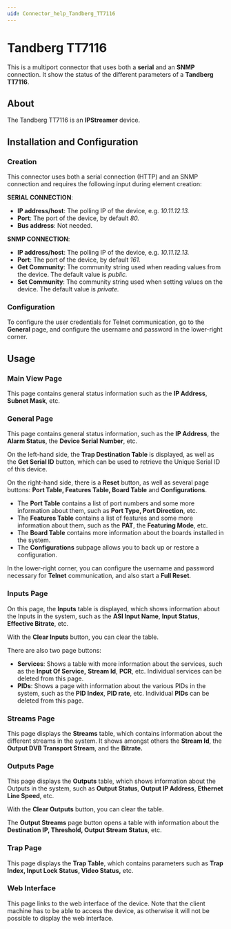 ```yaml
---
uid: Connector_help_Tandberg_TT7116
---
```


# Tandberg TT7116

This is a multiport connector that uses both a **serial** and an **SNMP** connection. It show the status of the different parameters of a **Tandberg** **TT7116**.

## About

The Tandberg TT7116 is an **IPStreamer** device.

## Installation and Configuration

### Creation

This connector uses both a serial connection (HTTP) and an SNMP connection and requires the following input during element creation:

**SERIAL CONNECTION**:

- **IP address/host**: The polling IP of the device, e.g. *10.11.12.13.*
- **Port**: The port of the device, by default *80.*
- **Bus address**: Not needed.

**SNMP CONNECTION**:

- **IP address/host**: The polling IP of the device, e.g. *10.11.12.13.*
- **Port**: The port of the device, by default *161.*
- **Get Community**: The community string used when reading values from the device. The default value is *public.*
- **Set Community**: The community string used when setting values on the device. The default value is *private.*

### Configuration

To configure the user credentials for Telnet communication, go to the **General** page, and configure the username and password in the lower-right corner.

## Usage

### Main View Page

This page contains general status information such as the **IP Address**, **Subnet Mask**, etc.

### General Page

This page contains general status information, such as the **IP Address**, the **Alarm Status**, the **Device Serial Number**, etc.

On the left-hand side, the **Trap Destination Table** is displayed, as well as the **Get Serial ID** button, which can be used to retrieve the Unique Serial ID of this device.

On the right-hand side, there is a **Reset** button, as well as several page buttons: **Port Table, Features Table, Board Table** and **Configurations**.

- The **Port Table** contains a list of port numbers and some more information about them, such as **Port Type, Port Direction**, etc.
- The **Features Table** contains a list of features and some more information about them, such as the **PAT**, the **Featuring Mode**, etc.
- The **Board Table** contains more information about the boards installed in the system.
- The **Configurations** subpage allows you to back up or restore a configuration.

In the lower-right corner, you can configure the username and password necessary for **Telnet** communication, and also start a **Full Reset**.

### Inputs Page

On this page, the **Inputs** table is displayed, which shows information about the Inputs in the system, such as the **ASI Input Name**, **Input Status**, **Effective Bitrate**, etc.

With the **Clear Inputs** button, you can clear the table.

There are also two page buttons:

- **Services**: Shows a table with more information about the services, such as the **Input Of Service,** **Stream Id**, **PCR**, etc. Individual services can be deleted from this page.
- **PIDs**: Shows a page with information about the various PIDs in the system, such as the **PID Index**, **PID rate**, etc. Individual **PIDs** can be deleted from this page.

### Streams Page

This page displays the **Streams** table, which contains information about the different streams in the system. It shows amongst others the **Stream Id**, the **Output DVB Transport Stream**, and the **Bitrate.**

### Outputs Page

This page displays the **Outputs** table, which shows information about the Outputs in the system, such as **Output Status**, **Output IP Address**, **Ethernet Line Speed**, etc.

With the **Clear Outputs** button, you can clear the table.

The **Output Streams** page button opens a table with information about the **Destination IP, Threshold, Output Stream Status**, etc.

### Trap Page

This page displays the **Trap Table**, which contains parameters such as **Trap Index, Input Lock Status, Video Status,** etc.

### Web Interface

This page links to the web interface of the device. Note that the client machine has to be able to access the device, as otherwise it will not be possible to display the web interface.
